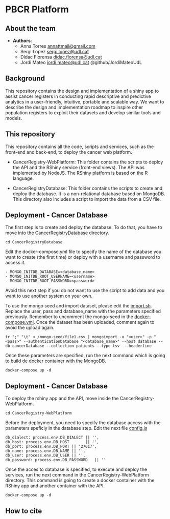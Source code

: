 # PBCR Platform

## About the team

* **Authors**:
    * Anna Torres <annattmail@gmail.com>
    * Sergi Lopez <sergi.lopez@udl.cat>
    * Dídac Florensa <didac.florensa@udl.cat>
    * Jordi Mateo <jordi.mateo@udl.cat> @github/JordiMateoUdL

## Background

This repository contains the design and implementation of a shiny app to assist cancer registers in conducting rapid descriptive and predictive analytics in a user-friendly, intuitive, portable and scalable way. We want to describe the design and implementation roadmap to inspire other population registers to exploit their datasets and develop similar tools and models.

## This repository

This repository contains all the code, scripts and services, such as the front-end and back-end, to deploy the cancer web platform.

* CancerRegistry-WebPlatform: This folder contains the scripts to deploy the API and the RShiny service (front-end views). The API was implemented by NodeJS. The RShiny platform is based on the R language.

* CancerRegistryDatabase: This folder contains the scripts to create and deploy the database. It is a non-relational database based on MongoDB. This directory also includes a script to import the data from a CSV file.

## Deployment - Cancer Database

The first step is to create and deploy the database. To do that, you have to move into the CancerRegistryDatabase directory. 

```
cd CancerRegistryDatabase
```

Edit the docker-compose.yml file to specify the name of the database you want to create (the first time) or deploy with a username and password to access it.

```
- MONGO_INITDB_DATABASE=<database_name>
- MONGO_INITDB_ROOT_USERNAME=<username>
- MONGO_INITDB_ROOT_PASSWORD=<password>
```

Avoid this next step if you do not want to use the script to add data and you want to use another system on your own.

To use the mongo seed and import dataset, please edit the [import.sh](CancerRegistryDatabase/mongo-seed/import.sh). Replace the user, pass and database_name with the parameters specified previously. Remember to uncomment the mongo-seed in the [docker-compose.yml](CancerRegistryDatabase/docker-compose.yml). Once the dataset has been uploaded, comment again to avoid the upload again.

```
tr ";" "\t" < /mongo-seed/file1.csv | mongoimport -u "<user>" -p "<pass>" --authenticationDatabase "<database_name>" --host database --db cancerDatabase --collection patients --type tsv  --headerline
```

Once these parameters are specified, run the next command which is going to build de docker container with the MongoDB.

```
docker-compose up -d
```

## Deployment - Cancer Database

To deploy the rshiny app and the API, move inside the CancerRegistry-WebPlatform.

```
cd CancerRegistry-WebPlatform
```
Before the deployment, you need to specify the database access with the parameters speficiy in the database step. Edit the next file [config.js](CancerRegistry-WebPlatform/server/src/config/config.js)

```
db_dialect: process.env.DB_DIALECT || '',
db_host: process.env.DB_HOST       || '',
db_port: process.env.DB_PORT || '27017',
db_name: process.env.DB_NAME || '',
db_user: process.env.DB_USER || '',
db_password: process.env.DB_PASSWORD   || ''
```

Once the acces to database is specified, to execute and deploy the services, run the next command in the CancerRegistry-WebPlatform directory. This command is going to create a docker container with the RShiny app and another container with the API.

```
docker-compose up -d
```

## How to cite
